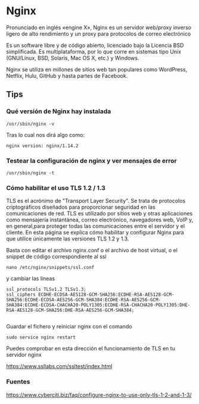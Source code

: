 # Nginx
Pronunciado en inglés «engine X», Nginx es un servidor web/proxy inverso ligero de alto rendimiento y un proxy para protocolos de correo electrónico

Es un software libre y de código abierto, licenciado bajo la Licencia BSD simplificada. Es multiplataforma, por lo que corre en sistemas tipo Unix (GNU/Linux, BSD, Solaris, Mac OS X, etc.) y Windows.

Nginx se utiliza en millones de sitios web tan populares como WordPress, Netflix, Hulu, GitHub y hasta partes de Facebook.

## Tips

### Qué versión de Nginx hay instalada
```
/usr/sbin/nginx -v

```
Tras lo cual nos dirá algo como:
```
nginx version: nginx/1.14.2
```

### Testear la configuración de nginx y ver mensajes de error

```
/usr/sbin/nginx -t

```
### Cómo habilitar el uso TLS 1.2 / 1.3

TLS es el acrónimo de "Transport Layer Security". Se trata de protocolos criptográficos diseñados para proporcionar seguridad en las comunicaciones de red. TLS es utilizado por sitios web y otras aplicaciones como mensajería instantánea, correo electrónico, navegadores web, VoIP y, en general,para proteger todas las comunicaciones entre el servidor y el cliente. En esta página se explica cómo habilitar y configurar Nginx para que utilice únicamente las versiones TLS 1.2 y 1.3.

Basta con editar el archivo nginx.conf o el archivo de host virtual, o el snippet de código correspondiente al ssl

```
nano /etc/nginx/snippets/ssl.conf
```

y cambiar las lineas

```
ssl_protocols TLSv1.2 TLSv1.3;
ssl_ciphers ECDHE-ECDSA-AES128-GCM-SHA256:ECDHE-RSA-AES128-GCM-SHA256:ECDHE-ECDSA-AES256-GCM-SHA384:ECDHE-RSA-AES256-GCM-SHA384:ECDHE-ECDSA-CHACHA20-POLY1305:ECDHE-RSA-CHACHA20-POLY1305:DHE-RSA-AES128-GCM-SHA256:DHE-RSA-AES256-GCM-SHA384;


```

Guardar el fichero y reiniciar nginx con el comando

```
sudo service nginx restart
```

Puedes comprobar en esta dirección el funcionamiento de TLS en tu servidor nginx

https://www.ssllabs.com/ssltest/index.html


### Fuentes
https://www.cyberciti.biz/faq/configure-nginx-to-use-only-tls-1-2-and-1-3/
